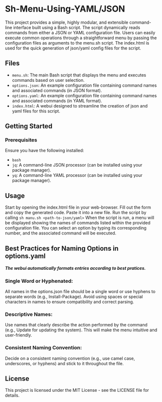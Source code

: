 # Sh-Menu-Using-YAML/JSON

This project provides a simple, highly modular, and extensible command-line interface built using a Bash script. The script dynamically reads commands from either a JSON or YAML configuration file. Users can easily execute common operations through a straightforward menu by passing the configuration files as arguments to the menu.sh script. The index.html is used for the quick generation of json/yaml config files for the script.

## Files

- `menu.sh`: The main Bash script that displays the menu and executes commands based on user selection.
- `options.json`: An example configuration file containing command names and associated commands (in JSON format).
- `options.yaml`: An example configuration file containing command names and associated commands (in YAML format).
- `index.html`: A webui designed to streamline the creation of json and yaml files for this script.

## Getting Started

### Prerequisites

Ensure you have the following installed:
- `bash`
- `jq`: A command-line JSON processor (can be installed using your package manager).
- `yq`: A command-line YAML processor (can be installed using your package manager).

## Usage

Start by opening the index.html file in your web-browser. Fill out the form and copy the generated code. Paste it into a new file. Run the script by calling
`sh manu.sh <path-to-json/yaml>`
When the script is run, a menu will be displayed showing the names of commands listed within the provided configuration file. You can select an option by typing its corresponding number, and the associated command will be executed.

## Best Practices for Naming Options in options.yaml
##### The webui automatically formats entries according to best pratices.

### Single Word or Hyphenated:
All names in the options.json file should be a single word or use hyphens to separate words (e.g., Install-Package).
Avoid using spaces or special characters in names to ensure compatibility and correct parsing.

### Descriptive Names:
Use names that clearly describe the action performed by the command (e.g., Update for updating the system).
This will make the menu intuitive and user-friendly.

### Consistent Naming Convention:
Decide on a consistent naming convention (e.g., use camel case, underscores, or hyphens) and stick to it throughout the file.

## License

This project is licensed under the MIT License - see the LICENSE file for details.
